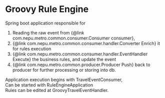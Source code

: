 # Groovy Rule Engine

Spring boot application responsible for
 1. Reading the raw event from {@link com.nepu.metro.common.consumer.Consumer consumer},
 2. {@link com.nepu.metro.common.consumer.handler.Converter Enrich} it for rules execution
 3. {@link com.nepu.metro.common.consumer.handler.EventHandler Execute} the business rules, and update the event
 4. {@link com.nepu.metro.common.producer.Producer Push} back to producer for further processing or storing into db.
 
Application execution begins with TravelEventConsumer,<BR>
Can be started with RuleEngineApplication<BR>
Rules can be edited at GroovyTravelEventHandler.<BR>
